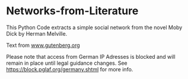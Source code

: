 # Networks-from-Literature

This Python Code extracts a simple social network from the novel Moby Dick by Herman Melville.

Text from www.gutenberg.org

Please note that access from German IP Adresses is blocked and will remain in place until legal guidance changes. See https://block.pglaf.org/germany.shtml for more info.
